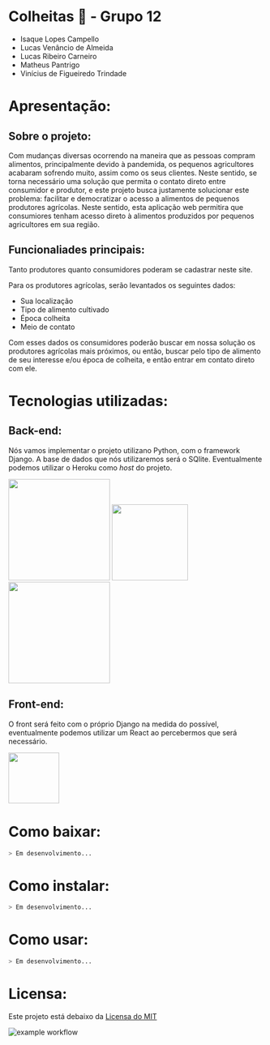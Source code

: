 # Colheitas 🌱 - Grupo 12

- Isaque Lopes Campello
- Lucas Venâncio de Almeida
- Lucas Ribeiro Carneiro
- Matheus Pantrigo
- Vinícius de Figueiredo Trindade

# Apresentação:

## Sobre o projeto:

Com mudanças diversas ocorrendo na maneira que as pessoas compram alimentos, principalmente devido à pandemida, os pequenos agricultores acabaram sofrendo muito, assim como os seus clientes. Neste sentido, se torna necessário uma solução que permita o contato direto entre consumidor e produtor, e este projeto busca justamente solucionar este problema: facilitar e democratizar o acesso a alimentos de pequenos produtores agrícolas.
Neste sentido, esta aplicação web permitira que consumiores tenham acesso direto à alimentos produzidos por pequenos agricultores em sua região.

## Funcionaliades principais:

Tanto produtores quanto consumidores poderam se cadastrar neste site. 

Para os produtores agrícolas, serão levantados os seguintes dados:
- Sua localização
- Tipo de alimento cultivado
- Época colheita
- Meio de contato

Com esses dados os consumidores poderão buscar em nossa solução os produtores agrícolas mais próximos, ou então, buscar pelo tipo de alimento de seu interesse e/ou época de colheita, e então entrar em contato direto com ele.

# Tecnologias utilizadas:
## Back-end:
Nós vamos implementar o projeto utilizano Python, com o framework Django. 
A base de dados que nós utilizaremos será o SQlite.
Eventualmente podemos utilizar o Heroku como _host_ do projeto.

<img src="https://static.djangoproject.com/img/logos/django-logo-positive.svg" width="200">

<img src="https://upload.wikimedia.org/wikipedia/commons/thumb/3/38/SQLite370.svg/382px-SQLite370.svg.png?20140602232932" width="150">

<img src="https://upload.wikimedia.org/wikipedia/commons/e/ec/Heroku_logo.svg" width="200">

## Front-end:
O front será feito com o próprio Django na medida do possível, eventualmente podemos utilizar um React ao percebermos que será necessário.

<img src="https://upload.wikimedia.org/wikipedia/commons/a/a7/React-icon.svg" width="100">

# Como baixar:
```sh
> Em desenvolvimento...
```

# Como instalar:
```sh
> Em desenvolvimento...
```

# Como usar:
```sh
> Em desenvolvimento...
```
# Licensa:
Este projeto está debaixo da [Licensa do MIT](LICENSE)

![example workflow](https://github.com/ES-UFABC/Colheitas/actions/workflows/blank.yml/badge.svg)
